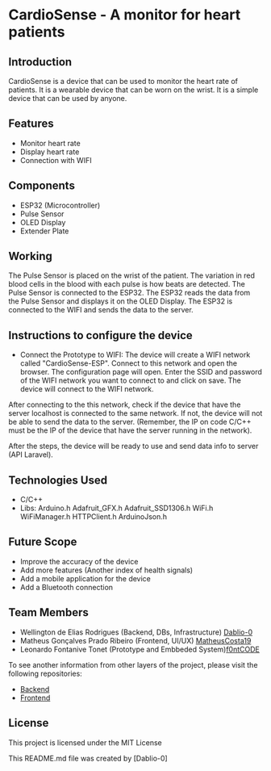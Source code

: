 # CardioSense - A monitor for heart patients
## Introduction

CardioSense is a device that can be used to monitor the heart rate of patients. It is a wearable device that can be worn on the wrist. It is a simple device that can be used by anyone.

## Features

- Monitor heart rate
- Display heart rate
- Connection with WIFI

## Components

- ESP32 (Microcontroller)
- Pulse Sensor
- OLED Display
- Extender Plate

## Working

The Pulse Sensor is placed on the wrist of the patient. The variation in red blood cells in the blood with each pulse is how beats are detected. The Pulse Sensor is connected to the ESP32. The ESP32 reads the data from the Pulse Sensor and displays it on the OLED Display. The ESP32 is connected to the WIFI and sends the data to the server.

## Instructions to configure the device

- Connect the Prototype to WIFI:
The device will create a WIFI network called "CardioSense-ESP". Connect to this network and open the browser. The configuration page will open. Enter the SSID and password of the WIFI network you want to connect to and click on save. The device will connect to the WIFI network.

After connecting to the this network, check if the device that have the server localhost is connected to the same network. If not, the device will not be able to send the data to the server. (Remember, the IP on code C/C++ must be the IP of the device that have the server running in the network).

After the steps, the device will be ready to use and send data info to server (API Laravel).

## Technologies Used

- C/C++
- Libs:
    Arduino.h
    Adafruit_GFX.h
    Adafruit_SSD1306.h
    WiFi.h
    WiFiManager.h
    HTTPClient.h
    ArduinoJson.h

## Future Scope

- Improve the accuracy of the device
- Add more features (Another index of health signals)
- Add a mobile application for the device
- Add a Bluetooth connection

## Team Members

- Wellington de Elias Rodrigues (Backend, DBs, Infrastructure) [Dablio-0](https://github.com/Dablio-0)
- Matheus Gonçalves Prado Ribeiro (Frontend, UI/UX) [MatheusCosta19](https://github.com/MatheusCosta19)
- Leonardo Fontanive Tonet (Prototype and Embbeded System)[f0ntCODE](https://github.com/f0ntCODE)

To see another information from other layers of the project, please visit the following repositories:

- [Backend](https://github.com/Dablio-0/api-cardiosense)
- [Frontend](https://github.com/Dablio-0/front-cardiosense)

## License

This project is licensed under the MIT License

This README.md file was created by [Dablio-0]
```